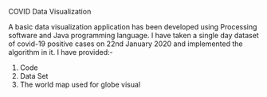 COVID Data Visualization

A basic data visualization application has been developed using Processing software and Java programming language.
I have taken a single day dataset of covid-19 positive cases on 22nd January 2020 and implemented the algorithm in it.
I have provided:-
1) Code
2) Data Set
3) The world map used for globe visual

 

